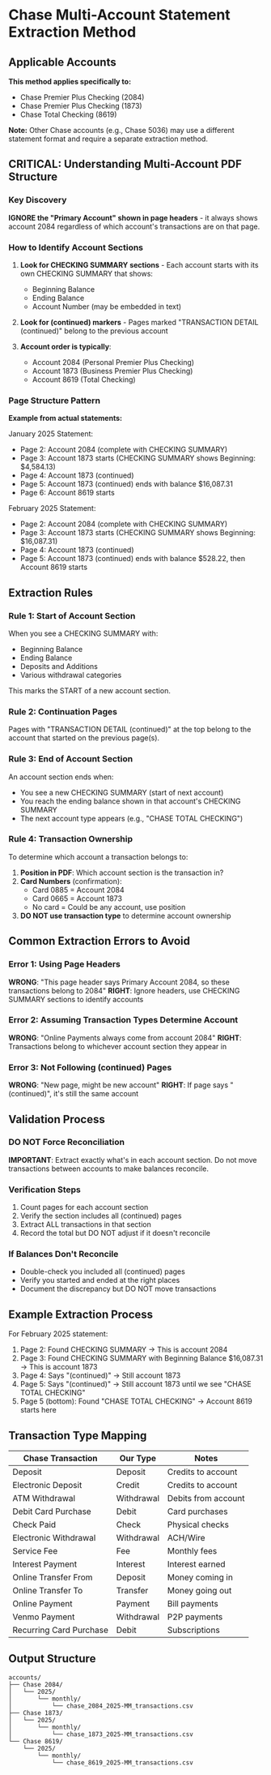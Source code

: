 # Chase Multi-Account Statement Extraction Method

## Applicable Accounts

**This method applies specifically to:**
- Chase Premier Plus Checking (2084)
- Chase Premier Plus Checking (1873)  
- Chase Total Checking (8619)

**Note:** Other Chase accounts (e.g., Chase 5036) may use a different statement format and require a separate extraction method.

## CRITICAL: Understanding Multi-Account PDF Structure

### Key Discovery
**IGNORE the "Primary Account" shown in page headers** - it always shows account 2084 regardless of which account's transactions are on that page.

### How to Identify Account Sections

1. **Look for CHECKING SUMMARY sections** - Each account starts with its own CHECKING SUMMARY that shows:
   - Beginning Balance
   - Ending Balance
   - Account Number (may be embedded in text)

2. **Look for (continued) markers** - Pages marked "TRANSACTION DETAIL (continued)" belong to the previous account

3. **Account order is typically**:
   - Account 2084 (Personal Premier Plus Checking)
   - Account 1873 (Business Premier Plus Checking)
   - Account 8619 (Total Checking)

### Page Structure Pattern

**Example from actual statements:**

January 2025 Statement:
- Page 2: Account 2084 (complete with CHECKING SUMMARY)
- Page 3: Account 1873 starts (CHECKING SUMMARY shows Beginning: $4,584.13)
- Page 4: Account 1873 (continued)
- Page 5: Account 1873 (continued) ends with balance $16,087.31
- Page 6: Account 8619 starts

February 2025 Statement:
- Page 2: Account 2084 (complete with CHECKING SUMMARY)
- Page 3: Account 1873 starts (CHECKING SUMMARY shows Beginning: $16,087.31)
- Page 4: Account 1873 (continued)
- Page 5: Account 1873 (continued) ends with balance $528.22, then Account 8619 starts

## Extraction Rules

### Rule 1: Start of Account Section
When you see a CHECKING SUMMARY with:
- Beginning Balance
- Ending Balance
- Deposits and Additions
- Various withdrawal categories

This marks the START of a new account section.

### Rule 2: Continuation Pages
Pages with "TRANSACTION DETAIL (continued)" at the top belong to the account that started on the previous page(s).

### Rule 3: End of Account Section
An account section ends when:
- You see a new CHECKING SUMMARY (start of next account)
- You reach the ending balance shown in that account's CHECKING SUMMARY
- The next account type appears (e.g., "CHASE TOTAL CHECKING")

### Rule 4: Transaction Ownership
To determine which account a transaction belongs to:

1. **Position in PDF**: Which account section is the transaction in?
2. **Card Numbers** (confirmation):
   - Card 0885 = Account 2084
   - Card 0665 = Account 1873
   - No card = Could be any account, use position
3. **DO NOT use transaction type** to determine account ownership

## Common Extraction Errors to Avoid

### Error 1: Using Page Headers
**WRONG**: "This page header says Primary Account 2084, so these transactions belong to 2084"
**RIGHT**: Ignore headers, use CHECKING SUMMARY sections to identify accounts

### Error 2: Assuming Transaction Types Determine Account
**WRONG**: "Online Payments always come from account 2084"
**RIGHT**: Transactions belong to whichever account section they appear in

### Error 3: Not Following (continued) Pages
**WRONG**: "New page, might be new account"
**RIGHT**: If page says "(continued)", it's still the same account

## Validation Process

### DO NOT Force Reconciliation
**IMPORTANT**: Extract exactly what's in each account section. Do not move transactions between accounts to make balances reconcile.

### Verification Steps
1. Count pages for each account section
2. Verify the section includes all (continued) pages
3. Extract ALL transactions in that section
4. Record the total but DO NOT adjust if it doesn't reconcile

### If Balances Don't Reconcile
- Double-check you included all (continued) pages
- Verify you started and ended at the right places
- Document the discrepancy but DO NOT move transactions

## Example Extraction Process

For February 2025 statement:
1. Page 2: Found CHECKING SUMMARY → This is account 2084
2. Page 3: Found CHECKING SUMMARY with Beginning Balance $16,087.31 → This is account 1873
3. Page 4: Says "(continued)" → Still account 1873
4. Page 5: Says "(continued)" → Still account 1873 until we see "CHASE TOTAL CHECKING"
5. Page 5 (bottom): Found "CHASE TOTAL CHECKING" → Account 8619 starts here

## Transaction Type Mapping

| Chase Transaction | Our Type | Notes |
|------------------|----------|-------|
| Deposit | Deposit | Credits to account |
| Electronic Deposit | Credit | Credits to account |
| ATM Withdrawal | Withdrawal | Debits from account |
| Debit Card Purchase | Debit | Card purchases |
| Check Paid | Check | Physical checks |
| Electronic Withdrawal | Withdrawal | ACH/Wire |
| Service Fee | Fee | Monthly fees |
| Interest Payment | Interest | Interest earned |
| Online Transfer From | Deposit | Money coming in |
| Online Transfer To | Transfer | Money going out |
| Online Payment | Payment | Bill payments |
| Venmo Payment | Withdrawal | P2P payments |
| Recurring Card Purchase | Debit | Subscriptions |

## Output Structure

```
accounts/
├── Chase 2084/
│   └── 2025/
│       └── monthly/
│           └── chase_2084_2025-MM_transactions.csv
├── Chase 1873/
│   └── 2025/
│       └── monthly/
│           └── chase_1873_2025-MM_transactions.csv
└── Chase 8619/
    └── 2025/
        └── monthly/
            └── chase_8619_2025-MM_transactions.csv
```